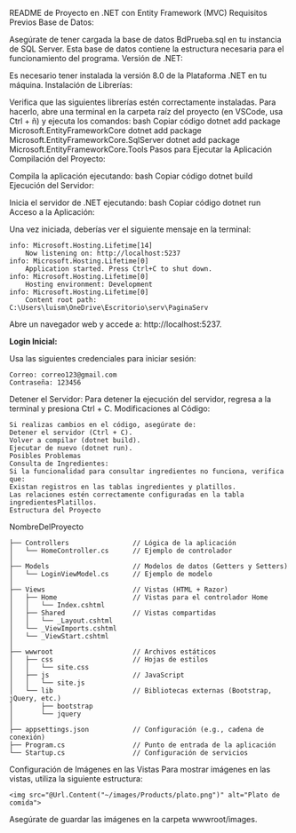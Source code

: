 README de Proyecto en .NET con Entity Framework (MVC)
Requisitos Previos
Base de Datos:

Asegúrate de tener cargada la base de datos BdPrueba.sql en tu instancia de SQL Server. Esta base de datos contiene la estructura necesaria para el funcionamiento del programa.
Versión de .NET:

Es necesario tener instalada la versión 8.0 de la Plataforma .NET en tu máquina.
Instalación de Librerías:

Verifica que las siguientes librerías estén correctamente instaladas. Para hacerlo, abre una terminal en la carpeta raíz del proyecto (en VSCode, usa Ctrl + ñ) y ejecuta los comandos:
bash
Copiar código
dotnet add package Microsoft.EntityFrameworkCore
dotnet add package Microsoft.EntityFrameworkCore.SqlServer
dotnet add package Microsoft.EntityFrameworkCore.Tools
Pasos para Ejecutar la Aplicación
Compilación del Proyecto:

Compila la aplicación ejecutando:
bash
Copiar código
dotnet build
Ejecución del Servidor:

Inicia el servidor de .NET ejecutando:
bash
Copiar código
dotnet run
Acceso a la Aplicación:

Una vez iniciada, deberías ver el siguiente mensaje en la terminal:

    info: Microsoft.Hosting.Lifetime[14]
        Now listening on: http://localhost:5237
    info: Microsoft.Hosting.Lifetime[0]
        Application started. Press Ctrl+C to shut down.
    info: Microsoft.Hosting.Lifetime[0]
        Hosting environment: Development
    info: Microsoft.Hosting.Lifetime[0]
        Content root path: C:\Users\luism\OneDrive\Escritorio\serv\PaginaServ

Abre un navegador web y accede a: http://localhost:5237.

**Login Inicial:**

Usa las siguientes credenciales para iniciar sesión:
    
    Correo: correo123@gmail.com
    Contraseña: 123456

Detener el Servidor:
Para detener la ejecución del servidor, regresa a la terminal y presiona Ctrl + C.
Modificaciones al Código:

    Si realizas cambios en el código, asegúrate de:
    Detener el servidor (Ctrl + C).
    Volver a compilar (dotnet build).
    Ejecutar de nuevo (dotnet run).
    Posibles Problemas
    Consulta de Ingredientes:
    Si la funcionalidad para consultar ingredientes no funciona, verifica que:
    Existan registros en las tablas ingredientes y platillos.
    Las relaciones estén correctamente configuradas en la tabla ingredientesPlatillos.
    Estructura del Proyecto

NombreDelProyecto

    ├── Controllers                // Lógica de la aplicación
    │   └── HomeController.cs      // Ejemplo de controlador
    │
    ├── Models                     // Modelos de datos (Getters y Setters)
    │   └── LoginViewModel.cs      // Ejemplo de modelo
    │
    ├── Views                      // Vistas (HTML + Razor)
    │   ├── Home                   // Vistas para el controlador Home
    │   │   └── Index.cshtml
    │   ├── Shared                 // Vistas compartidas
    │   │   └── _Layout.cshtml
    │   └── _ViewImports.cshtml
    │   └── _ViewStart.cshtml
    │
    ├── wwwroot                    // Archivos estáticos
    │   ├── css                    // Hojas de estilos
    │   │   └── site.css
    │   ├── js                     // JavaScript
    │   │   └── site.js
    │   └── lib                    // Bibliotecas externas (Bootstrap, jQuery, etc.)
    │       ├── bootstrap
    │       └── jquery
    │
    ├── appsettings.json           // Configuración (e.g., cadena de conexión)
    ├── Program.cs                 // Punto de entrada de la aplicación
    └── Startup.cs                 // Configuración de servicios

Configuración de Imágenes en las Vistas
Para mostrar imágenes en las vistas, utiliza la siguiente estructura:
    
    <img src="@Url.Content("~/images/Products/plato.png")" alt="Plato de comida">

Asegúrate de guardar las imágenes en la carpeta wwwroot/images.
